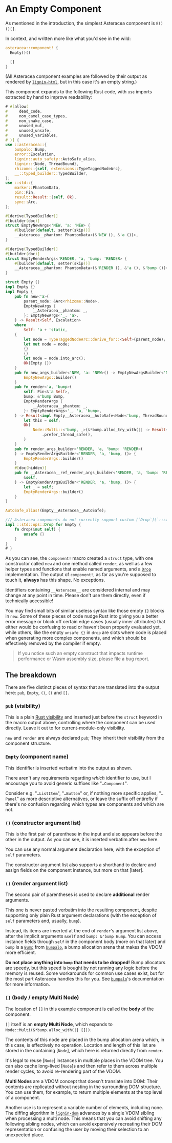 # An Empty Component

As mentioned in the introduction, the simplest Asteracea component is `E()()[]`.

In context, and written more like what you'd see in the wild:

```rust asteracea=Empty
asteracea::component! {
  Empty()()

  []
}
```

(All Asteracea component examples are followed by their output as rendered by [`lignin-html`], but in this case it's an empty string.)

[`lignin-html`]: https://github.com/Tamschi/lignin-html

This component expands to the following Rust code, with `use` imports extracted by hand to improve readability:

```rust no_run noplayground
# #[allow(
#     dead_code,
#     non_camel_case_types,
#     non_snake_case,
#     unused_mut,
#     unused_unsafe,
#     unused_variables,
# )] {
use ::asteracea::{
    bumpalo::Bump,
    error::Escalation,
    lignin::auto_safety::AutoSafe_alias,
    lignin::{Node, ThreadBound},
    rhizome::{self, extensions::TypeTaggedNodeArc},
    __::typed_builder::TypedBuilder,
};
use ::std::{
    marker::PhantomData,
    pin::Pin,
    result::Result::{self, Ok},
    sync::Arc,
};

#[derive(TypedBuilder)]
#[builder(doc)]
struct EmptyNewArgs<'NEW, 'a: 'NEW> {
    #[builder(default, setter(skip))]
    __Asteracea__phantom: PhantomData<(&'NEW (), &'a ())>,
}

#[derive(TypedBuilder)]
#[builder(doc)]
struct EmptyRenderArgs<'RENDER, 'a, 'bump: 'RENDER> {
    #[builder(default, setter(skip))]
    __Asteracea__phantom: PhantomData<(&'RENDER (), &'a (), &'bump ())>,
}

struct Empty {}
impl Empty {}
impl Empty {
    pub fn new<'a>(
        parent_node: &Arc<rhizome::Node>,
        EmptyNewArgs {
            __Asteracea__phantom: _,
        }: EmptyNewArgs<'_, 'a>,
    ) -> Result<Self, Escalation>
    where
        Self: 'a + 'static,
    {
        let node = TypeTaggedNodeArc::derive_for::<Self>(parent_node);
        let mut node = node;
        {}
        {}
        let node = node.into_arc();
        Ok(Empty {})
    }
    pub fn new_args_builder<'NEW, 'a: 'NEW>() -> EmptyNewArgsBuilder<'NEW, 'a, ()> {
        EmptyNewArgs::builder()
    }
    pub fn render<'a, 'bump>(
        self: Pin<&'a Self>,
        bump: &'bump Bump,
        EmptyRenderArgs {
            __Asteracea__phantom: _,
        }: EmptyRenderArgs<'_, 'a, 'bump>,
    ) -> Result<impl Empty__Asteracea__AutoSafe<Node<'bump, ThreadBound>>, Escalation> {
        let this = self;
        Ok(
            Node::Multi::<'bump, _>(&*bump.alloc_try_with(|| -> Result<_, Escalation> { Ok([]) })?)
                .prefer_thread_safe(),
        )
    }
    pub fn render_args_builder<'RENDER, 'a, 'bump: 'RENDER>(
    ) -> EmptyRenderArgsBuilder<'RENDER, 'a, 'bump, ()> {
        EmptyRenderArgs::builder()
    }
    #[doc(hidden)]
    pub fn __Asteracea__ref_render_args_builder<'RENDER, 'a, 'bump: 'RENDER>(
        &self,
    ) -> EmptyRenderArgsBuilder<'RENDER, 'a, 'bump, ()> {
        let _ = self;
        EmptyRenderArgs::builder()
    }
}

AutoSafe_alias!(Empty__Asteracea__AutoSafe);

/// Asteracea components do not currently support custom [`Drop`](`::std::ops::Drop`) implementations.
impl ::std::ops::Drop for Empty {
    fn drop(&mut self) {
        unsafe {}
    }
}
# }
```

As you can see, the `component!` macro created a `struct` type, with one constructor called `new` and one method called `render`, as well as a few helper types and functions that enable named arguments, and a [`Drop`](https://doc.rust-lang.org/stable/std/ops/trait.Drop.html) implementation. The output of `component!`, as far as you're supposed to touch it, **always** has this shape. No exceptions.

Identifiers containing `__Asteracea__` are considered internal and may change at any point in time. Please don't use them directly, even if technically accessible!

You may find small bits of similar useless syntax like those empty `{}` blocks in `new`. Some of these pieces of code nudge Rust into giving you a better error message or block off certain edge cases (usually inner attributes) that either would be confusing to read or haven't been properly evaluated yet, while others, like the empty `unsafe {}` in `drop` are slots where code is placed when generating more complex components, and which should be effectively removed by the compiler if empty.

> If you notice such an empty construct that impacts runtime performance or Wasm assembly size, please file a bug report.

## The breakdown

There are five distinct pieces of syntax that are translated into the output here: `pub`, `Empty`, `()`, `()` and `[]`.

### `pub` (visibility)

This is a plain [Rust visibility] and inserted just before the `struct` keyword in the macro output above, controlling where the component can be used directly. Leave it out to for current-module-only visibility.

[Rust visibility]: https://doc.rust-lang.org/stable/reference/visibility-and-privacy.html?highlight=pub#visibility-and-privacy

`new` and `render` are always declared `pub`; They inherit their visibility from the component structure.

### `Empty` (component name)

This identifier is inserted verbatim into the output as shown.

There aren't any requirements regarding *which* identifier to use, but I encourage you to avoid generic suffixes like "`…Component`".

Consider e.g. "`…ListItem`", "`…Button`" or, if nothing more specific applies, "`…Panel`" as more descriptive alternatives, or leave the suffix off entirefly if there's no confusion regarding which types are components and which are not.

### `()` (constructor argument list)

This is the first pair of parenthese in the input and also appears before the other in the output. As you can see, it is inserted verbatim after `new` here.

You can use any normal argument declaration here, with the exception of `self` parameters.

The constructor argument list also supports a shorthand to declare and assign fields on the component instance, but more on that [later].

### `()` (render argument list)

The second pair of parentheses is used to declare **additional** render arguments.

This one is never pasted verbatim into the resulting component, despite supporting only plain Rust argument declarations (with the exception of `self` parameters and, usually, `bump`).

Instead, its items are inserted at the end of `render`'s argument list above, after the implicit arguments `&self` and `bump: &'bump Bump`. You can access instance fields through `self` in the component body (more on that later) and `bump` is a [`Bump`] from [`bumpalo`], a bump allocation arena that makes the VDOM more efficient.

[`Bump`]: https://docs.rs/bumpalo/3/bumpalo/struct.Bump.html
[`bumpalo`]: https://github.com/fitzgen/bumpalo

**Do not place anything into `bump` that needs to be dropped!** Bump allocators are speedy, but this speed is bought by not running any logic before the memory is reused. Some workarounds for common use cases exist, but for the most part Asteracea handles this for you. See [`bumpalo`]'s documentation for more information.

[`bumpalo`]: https://github.com/fitzgen/bumpalo

### `[]` (body / empty Multi Node)

The location of `[]` in this example component is called the **body** of the component.

`[]` itself is an **empty Multi Node**, which expands to `Node::Multi(&*bump.alloc_with(|| []))`.

The contents of this node are placed in the bump allocation arena which, in this case, is effectively no operation. Location and length of this list are stored in the containing [`Node`], which here is returned directly from `render`.

It's legal to reuse [`Node`] instances in multiple places in the VDOM tree. You can also cache long-lived [`Node`]s and then refer to them across multiple render cycles, to avoid re-rendering part of the VDOM.

**Multi Nodes** are a VDOM concept that doesn't translate into DOM: Their contents are replicated without nesting in the surrounding DOM structure. You can use them, for example, to return multiple elements at the top level of a component.

Another use is to represent a variable number of elements, including none. The diffing algorithm in [`lignin-dom`] advances by a single VDOM sibling when processing a multi node. This means that you can avoid shifting any following sibling nodes, which can avoid expensively recreating their DOM representation or confusing the user by moving their selection to an unexpected place.

[`lignin-dom`]: https://github.com/Tamschi/lignin-dom
